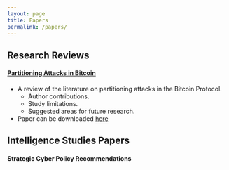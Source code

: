 ```yaml
---
layout: page
title: Papers
permalink: /papers/
---
```


## Research Reviews

#### [Partitioning Attacks in Bitcoin](https://tfrank0651.github.io/papers/BTC/)
- A review of the literature on partitioning attacks in the Bitcoin Protocol.
  - Author contributions.
  - Study limitations.
  - Suggested areas for future research.
- Paper can be downloaded [here](https://github.com/tfrank0651/tfrank0651.github.io/blob/988ab63ad4ff25a85e87c87d65afce5852ffd3a8/papers/An%20Analysis%20of%20Studies%20on%20Partitioning%20Attacks%20in%20Bitcoin%20and%20Proposed%20Countermeasures.pdf)

## Intelligence Studies Papers

#### Strategic Cyber Policy Recommendations
